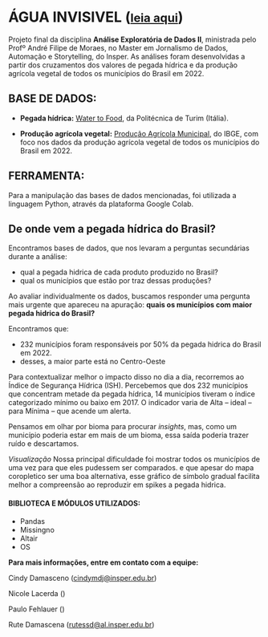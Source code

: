 # **ÁGUA INVISIVEL** (<small>[leia aqui](https://aguainvisivel.fehla.xyz/)</small>)

Projeto final da disciplina **Análise Exploratória de Dados II**, ministrada pelo Profº André Filipe de Moraes, no Master em Jornalismo de Dados, Automação e Storytelling, do Insper. As análises foram desenvolvidas a partir dos cruzamentos dos valores de pegada hídrica e da produção agrícola vegetal de todos os municípios do Brasil em 2022.

## **BASE DE DADOS:**

- **Pegada hídrica:** [Water to Food](https://www.watertofood.org/), da Politécnica de Turim (Itália).

- **Produção agrícola vegetal:** [Produção Agrícola Municipal](https://sidra.ibge.gov.br/tabela/5457), do IBGE, com foco nos dados da produção agrícola vegetal de todos os municípios do Brasil em 2022.

## **FERRAMENTA:**

Para a manipulação das bases de dados mencionadas, foi utilizada a linguagem Python, através da plataforma Google Colab.

## De onde vem a pegada hídrica do Brasil?

Encontramos bases de dados, que nos levaram a perguntas secundárias durante a análise:
- qual a pegada hidrica de cada produto produzido no Brasil?
- qual os municípios que estão por traz dessas produções?

Ao avaliar individualmente os dados, buscamos responder uma pergunta mais urgente que apareceu na apuração: **quais os municípios com maior pegada hidrica do Brasil?**

Encontramos que:

- 232 municípios foram responsáveis por 50% da pegada hidrica do Brasil em 2022. 
- desses, a maior parte está no Centro-Oeste

Para contextualizar melhor o impacto disso no dia a dia, recorremos ao Índice de Segurança Hídrica (ISH). Percebemos que dos 232 municípios que concentram metade da pegada hídrica, 14 municípios tiveram o índice categorizado mínimo ou baixo em 2017. O indicador varia de Alta – ideal – para Mínima – que acende um alerta.  

Pensamos em olhar por bioma para procurar _insights_, mas, como um município poderia estar em mais de um bioma, essa saída poderia trazer ruído e descartamos. 

*Visualização*
Nossa principal dificuldade foi mostrar todos os municípios de uma vez para que eles pudessem ser comparados. e que apesar do mapa coropletico ser uma boa alternativa, esse gráfico de símbolo gradual facilita melhor a compreensão ao reproduzir em spikes a pegada hidrica.

#### **BIBLIOTECA E MÓDULOS UTILIZADOS:**

- Pandas
- Missingno
- Altair
- OS


**Para mais informações, entre em contato com a equipe:**

Cindy Damasceno (cindymdj@insper.edu.br)

Nicole Lacerda ()

Paulo Fehlauer ()

Rute Damascena (rutessd@al.insper.edu.br)
